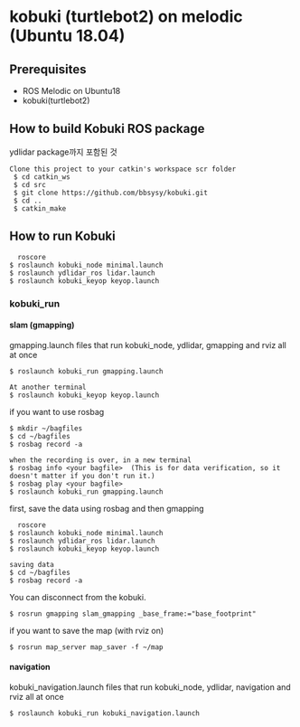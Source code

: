 # kobuki (turtlebot2) on melodic (Ubuntu 18.04)



## Prerequisites

* ROS Melodic on  Ubuntu18
* kobuki(turtlebot2)

## How to build Kobuki ROS package

ydlidar package까지 포함된 것

```
Clone this project to your catkin's workspace scr folder
 $ cd catkin_ws
 $ cd src
 $ git clone https://github.com/bbsysy/kobuki.git
 $ cd ..
 $ catkin_make

```

## How to run Kobuki

```
  roscore
$ roslaunch kobuki_node minimal.launch
$ roslaunch ydlidar_ros lidar.launch
$ roslaunch kobuki_keyop keyop.launch
```

### kobuki_run

#### slam (gmapping)

gmapping.launch files that run kobuki_node, ydlidar, gmapping and rviz all at once

```
$ roslaunch kobuki_run gmapping.launch

At another terminal
$ roslaunch kobuki_keyop keyop.launch
```



if you want to use rosbag

```
$ mkdir ~/bagfiles
$ cd ~/bagfiles
$ rosbag record -a

when the recording is over, in a new terminal
$ rosbag info <your bagfile>  (This is for data verification, so it doesn't matter if you don't run it.)
$ rosbag play <your bagfile>
$ roslaunch kobuki_run gmapping.launch
```

first, save the data using rosbag and then gmapping

```
  roscore
$ roslaunch kobuki_node minimal.launch
$ roslaunch ydlidar_ros lidar.launch
$ roslaunch kobuki_keyop keyop.launch

saving data
$ cd ~/bagfiles
$ rosbag record -a
```

You can disconnect from the kobuki.

```
$ rosrun gmapping slam_gmapping _base_frame:="base_footprint"
```

if you want to save the map (with rviz on)

```
$ rosrun map_server map_saver -f ~/map
```



#### navigation

kobuki_navigation.launch files that run kobuki_node, ydlidar, navigation and rviz all at once

```
$ roslaunch kobuki_run kobuki_navigation.launch
```

